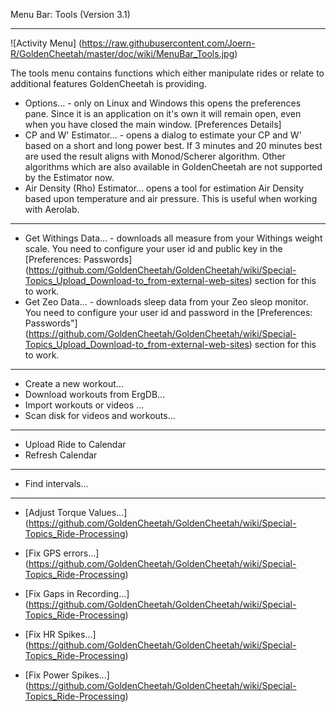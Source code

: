 Menu Bar: Tools (Version 3.1)
***

![Activity Menu] (https://raw.githubusercontent.com/Joern-R/GoldenCheetah/master/doc/wiki/MenuBar_Tools.jpg)

The tools menu contains functions which either manipulate rides or relate to additional features GoldenCheetah is providing.

* Options... - only on Linux and Windows this opens the preferences pane. Since it is an application on it's own it will remain open, even when you have closed the main window. [Preferences Details]
* CP and W' Estimator... - opens a dialog to estimate your CP and W' based on a short and long power best. If 3 minutes and 20 minutes best are used the result aligns with Monod/Scherer algorithm. Other algorithms which are also available in GoldenCheetah are not supported by the Estimator now. 
* Air Density (Rho) Estimator... opens a tool for estimation Air Density based upon temperature and air pressure. This is useful when working with Aerolab.

***

* Get Withings Data... - downloads all measure from your Withings weight scale. You need to configure your user id and public key in the [Preferences: Passwords]
(https://github.com/GoldenCheetah/GoldenCheetah/wiki/Special-Topics_Upload_Download-to_from-external-web-sites) section for this to work.
* Get Zeo Data... - downloads sleep data from your Zeo sleop monitor. You need to configure your user id and password in the [Preferences: Passwords"] (https://github.com/GoldenCheetah/GoldenCheetah/wiki/Special-Topics_Upload_Download-to_from-external-web-sites) section for this to work.


***

* Create a new workout...
* Download workouts from ErgDB...
* Import workouts or videos ...
* Scan disk for videos and workouts...

***

* Upload Ride to Calendar
* Refresh Calendar

***

* Find intervals...

***

* [Adjust Torque Values...] (https://github.com/GoldenCheetah/GoldenCheetah/wiki/Special-Topics_Ride-Processing)
* [Fix GPS errors...] (https://github.com/GoldenCheetah/GoldenCheetah/wiki/Special-Topics_Ride-Processing)

* [Fix Gaps in Recording...] (https://github.com/GoldenCheetah/GoldenCheetah/wiki/Special-Topics_Ride-Processing)

* [Fix HR Spikes...] (https://github.com/GoldenCheetah/GoldenCheetah/wiki/Special-Topics_Ride-Processing)

* [Fix Power Spikes...] (https://github.com/GoldenCheetah/GoldenCheetah/wiki/Special-Topics_Ride-Processing)


